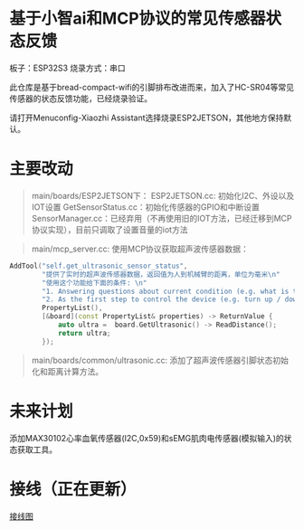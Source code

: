 # 基于小智ai和MCP协议的常见传感器状态反馈

板子：ESP32S3
烧录方式：串口

此仓库是基于bread-compact-wifi的引脚排布改进而来，加入了HC-SR04等常见传感器的状态反馈功能，已经烧录验证。

请打开Menuconfig-Xiaozhi Assistant选择烧录ESP2JETSON，其他地方保持默认。


# 主要改动

> main/boards/ESP2JETSON下：
ESP2JETSON.cc: 初始化I2C、外设以及IOT设置
GetSensorStatus.cc：初始化传感器的GPIO和中断设置
SensorManager.cc：已经弃用（不再使用旧的IOT方法，已经迁移到MCP协议实现），目前只调取了设置音量的iot方法

> main/mcp_server.cc:
使用MCP协议获取超声波传感器数据：
```cpp
AddTool("self.get_ultrasonic_sensor_status",
        "提供了实时的超声波传感器数据，返回值为人到机械臂的距离，单位为毫米\n"
        "使用这个功能给下面的条件: \n"
        "1. Answering questions about current condition (e.g. what is the current volume of the audio speaker?)\n"
        "2. As the first step to control the device (e.g. turn up / down the volume of the audio speaker, etc.)",
        PropertyList(),
        [&board](const PropertyList& properties) -> ReturnValue {
            auto ultra =  board.GetUltrasonic() -> ReadDistance();
            return ultra;
        });
```

> main/boards/common/ultrasonic.cc:
添加了超声波传感器引脚状态初始化和距离计算方法。

# 未来计划

添加MAX30102心率血氧传感器(I2C,0x59)和sEMG肌肉电传感器(模拟输入)的状态获取工具。

# 接线（正在更新）

[接线图](main/boards/ESP2JETSON/接线.png)
